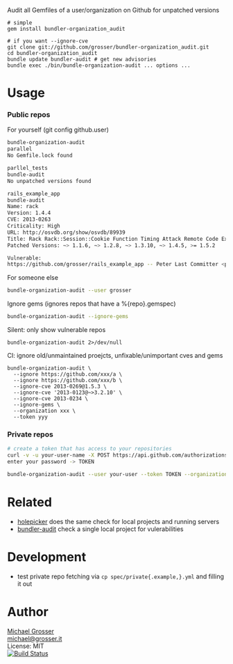 Audit all Gemfiles of a user/organization on Github for unpatched versions

    # simple
    gem install bundler-organization_audit

    # if you want --ignore-cve
    git clone git://github.com/grosser/bundler-organization_audit.git
    cd bundler-organization_audit
    bundle update bundler-audit # get new advisories
    bundle exec ./bin/bundle-organization-audit ... options ...

Usage
=====

### Public repos
For yourself (git config github.user)
```Bash
bundle-organization-audit
parallel
No Gemfile.lock found

parllel_tests
bundle-audit
No unpatched versions found

rails_example_app
bundle-audit
Name: rack
Version: 1.4.4
CVE: 2013-0263
Criticality: High
URL: http://osvdb.org/show/osvdb/89939
Title: Rack Rack::Session::Cookie Function Timing Attack Remote Code Execution
Patched Versions: ~> 1.1.6, ~> 1.2.8, ~> 1.3.10, ~> 1.4.5, >= 1.5.2

Vulnerable:
https://github.com/grosser/rails_example_app -- Peter Last Committer <peter@last-commit-email.com>
```

For someone else
```Bash
bundle-organization-audit --user grosser
```

Ignore gems (ignores repos that have a %{repo}.gemspec)
```Bash
bundle-organization-audit --ignore-gems
```

Silent:  only show vulnerable repos
```
bundle-organization-audit 2>/dev/null
```

CI: ignore old/unmaintained proejcts, unfixable/unimportant cves and gems
```
bundle-organization-audit \
  --ignore https://github.com/xxx/a \
  --ignore https://github.com/xxx/b \
  --ignore-cve 2013-0269@1.5.3 \
  --ignore-cve '2013-0123@~>3.2.10' \
  --ignore-cve 2013-0234 \
  --ignore-gems \
  --organization xxx \
  --token yyy
```

### Private repos

```Bash
# create a token that has access to your repositories
curl -v -u your-user-name -X POST https://api.github.com/authorizations --data '{"scopes":["repo"]}'
enter your password -> TOKEN

bundle-organization-audit --user your-user --token TOKEN --organization your-organization
```

Related
=======
 - [holepicker](https://github.com/jsuder/holepicker) does the same check for local projects and running servers
 - [bundler-audit](https://github.com/postmodern/bundler-audit) check a single local project for vulerabilities

Development
===========
 - test private repo fetching via `cp spec/private{.example,}.yml` and filling it out

Author
======
[Michael Grosser](http://grosser.it)<br/>
michael@grosser.it<br/>
License: MIT<br/>
[![Build Status](https://travis-ci.org/grosser/bundler-organization_audit.png)](https://travis-ci.org/grosser/bundler-organization_audit)
